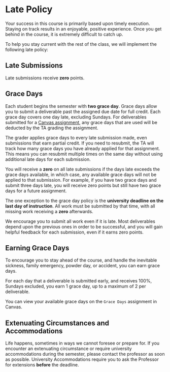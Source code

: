# Late Policy

Your success in this course is primarily based upon timely execution. Staying on track results in an enjoyable, positive experience. Once you get behind in the course, it is extremely difficult to catch up.

To help you stay current with the rest of the class, we will implement the following late policy:

## Late Submissions

Late submissions receive **zero** points.

## Grace Days

Each student begins the semester with **two grace day**. Grace days allow you to submit a deliverable past the assigned due date for full credit. Each grace day covers one day late, excluding Sundays. For deliverables submitted for a [Canvas assignment](https://byu.instructure.com), any grace days that are used will be deducted by the TA grading the assignment.

The grader applies grace days to every late submission made, even submissions that earn partial credit. If you need to resubmit, the TA will track how many grace days you have already applied for that assignment. This means you can resubmit multiple times on the same day without using additional late days for each submission.

You will receive a **zero** on all late submissions if the days late exceeds the grace days available, in which case, any available grace days will not be applied to that submission. For example, if you have two grace days and submit three days late, you will receive zero points but still have two grace days for a future assignment.

The one exception to the grace day policy is the **university deadline on the last day of instruction**. All work must be submitted by that time, with all missing work receiving a **zero** afterwards.

We encourage you to submit all work even if it is late. Most deliverables depend upon the previous ones in order to be successful, and you will gain helpful feedback for each submission, even if it earns zero points.

## Earning Grace Days

To encourage you to stay ahead of the course, and handle the inevitable sickness, family emergency, powder day, or accident, you can earn grace days.

For each day that a deliverable is submitted early, and receives 100%, Sundays excluded, you earn 1 grace day, up to a maximum of 2 per deliverable.

You can view your available grace days on the `Grace Days` assignment in Canvas.

## Extenuating Circumstances and Accommodations

Life happens, sometimes in ways we cannot foresee or prepare for. If you encounter an extenuating circumstance or require university accommodations during the semester, please contact the professor as soon as possible. University Accommodations require you to ask the Professor for extensions **before** the deadline.
